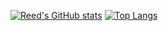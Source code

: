 
[![Reed's GitHub stats](https://github-readme-stats.vercel.app/api?username=reedham)](https://github.com/anuraghazra/github-readme-stats)
[![Top Langs](https://github-readme-stats.vercel.app/api/top-langs/?username=reedham)](https://github.com/anuraghazra/github-readme-stats)


